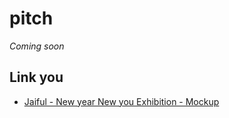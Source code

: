# pitch
*Coming soon*

## Link you
- [Jaiful - New year New you Exhibition - Mockup](https://sirimongkol.github.io/pitch/nynu/mock.html)
